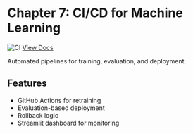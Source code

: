 # Chapter 7: CI/CD for Machine Learning

![CI](https://github.com/RamadhanAI/ch07-ml-ci-cd/actions/workflows/train.yml/badge.svg)
[View Docs](https://ramadhanai.github.io/ch07-ml-ci-cd/)

Automated pipelines for training, evaluation, and deployment.

## Features
- GitHub Actions for retraining
- Evaluation-based deployment
- Rollback logic
- Streamlit dashboard for monitoring
